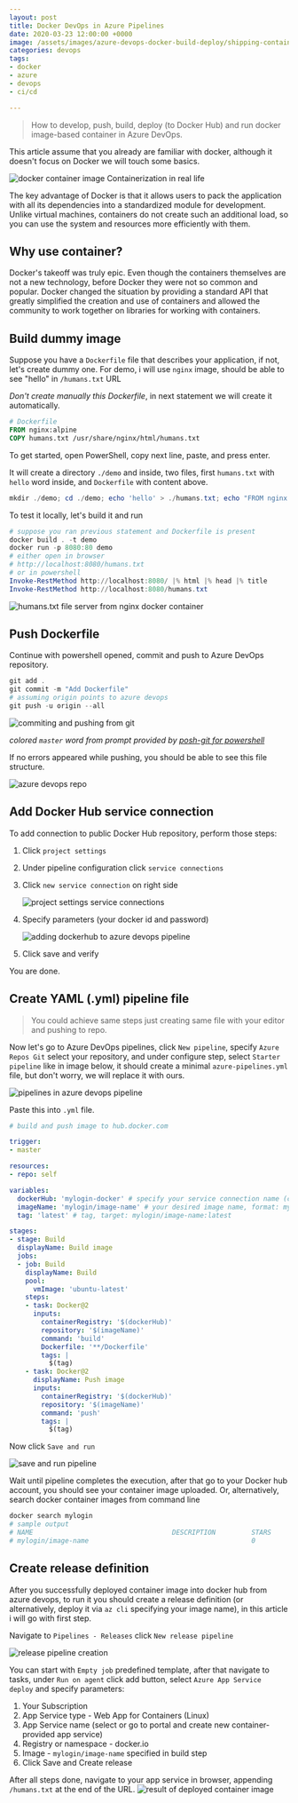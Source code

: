```yaml
---
layout: post
title: Docker DevOps in Azure Pipelines
date: 2020-03-23 12:00:00 +0000
image: /assets/images/azure-devops-docker-build-deploy/shipping-container.jpg
categories: devops
tags:
- docker
- azure
- devops
- ci/cd

---
```

> How to develop, push, build, deploy (to Docker Hub) and run docker image-based container in Azure DevOps.

This article assume that you already are familiar with docker, although it doesn't focus on Docker we will touch some basics.

![docker container image](/assets/images/azure-devops-docker-build-deploy/shipping-container.jpg "container image")
Containerization in real life

The key advantage of Docker is that it allows users to pack the application with all its dependencies into a standardized module for development. Unlike virtual machines, containers do not create such an additional load, so you can use the system and resources more efficiently with them.

## Why use container?

Docker's takeoff was truly epic. Even though the containers themselves are not a new technology, before Docker they were not so common and popular. Docker changed the situation by providing a standard API that greatly simplified the creation and use of containers and allowed the community to work together on libraries for working with containers.

## Build dummy image

Suppose you have a `Dockerfile` file that describes your application, if not, let's create dummy one.
For demo, i will use `nginx` image, should be able to see "hello" in `/humans.txt` URL

*Don't create manually this Dockerfile*, in next statement we will create it automatically.
```Dockerfile
# Dockerfile
FROM nginx:alpine
COPY humans.txt /usr/share/nginx/html/humans.txt
```

To get started, open PowerShell, copy next line, paste, and press enter.

It will create a directory `./demo` and inside, two files, first `humans.txt` with `hello` word inside, and `Dockerfile` with content above.

```powershell
mkdir ./demo; cd ./demo; echo 'hello' > ./humans.txt; echo "FROM nginx:alpine`nCOPY humans.txt /usr/share/nginx/html/humans.txt" > ./Dockerfile
```

To test it locally, let's build it and run
```powershell
# suppose you ran previous statement and Dockerfile is present
docker build . -t demo
docker run -p 8080:80 demo
# either open in browser
# http://localhost:8080/humans.txt
# or in powershell
Invoke-RestMethod http://localhost:8080/ |% html |% head |% title
Invoke-RestMethod http://localhost:8080/humans.txt
```
![humans.txt file server from nginx docker container](/assets/images/azure-devops-docker-build-deploy/nginx-docker-humans.png "nginx alpine docker container")

## Push Dockerfile

Continue with powershell opened, commit and push to Azure DevOps repository.
```powershell
git add .
git commit -m "Add Dockerfile"
# assuming origin points to azure devops
git push -u origin --all
```

![commiting and pushing from git](/assets/images/azure-devops-docker-build-deploy/git-commit-push-dockerfile.png "powershell command prompt with posh-git")

*colored `master` word from prompt provided by [posh-git for powershell](https://github.com/dahlbyk/posh-git)*

If no errors appeared while pushing, you should be able to see this file structure.

![azure devops repo](/assets/images/azure-devops-docker-build-deploy/azure-devops-repository.png "file listing in repository")

## Add Docker Hub service connection

To add connection to public Docker Hub repository, perform those steps:

1. Click `project settings`
2. Under pipeline configuration click `service connections`
3. Click `new service connection` on right side

    ![project settings service connections](/assets/images/azure-devops-docker-build-deploy/add-dockerhub-azure-devops.png "dockerhub connection")
4. Specify parameters (your docker id and password)

    ![adding dockerhub to azure devops pipeline](/assets/images/azure-devops-docker-build-deploy/dockerhub-parameters.png "dockerhub parameters for azure devops")
5. Click save and verify

You are done.
## Create YAML (.yml) pipeline file

> You could achieve same steps just creating same file with your editor and pushing to repo.

Now let's go to Azure DevOps pipelines, click `New pipeline`, specify `Azure Repos Git` select your repository, and under configure step, select `Starter pipeline` like in image below, it should create a minimal `azure-pipelines.yml` file, but don't worry, we will replace it with ours.

![pipelines in azure devops pipeline](/assets/images/azure-devops-docker-build-deploy/starter-pipeline.png "configuration settings for azure pipeline")

Paste this into `.yml` file.
```yml
# build and push image to hub.docker.com

trigger:
- master

resources:
- repo: self

variables:
  dockerHub: 'mylogin-docker' # specify your service connection name (create in previos step)
  imageName: 'mylogin/image-name' # your desired image name, format: mylogin/image-name
  tag: 'latest' # tag, target: mylogin/image-name:latest

stages:
- stage: Build
  displayName: Build image
  jobs:
  - job: Build
    displayName: Build
    pool:
      vmImage: 'ubuntu-latest'
    steps:
    - task: Docker@2
      inputs:
        containerRegistry: '$(dockerHub)'
        repository: '$(imageName)'
        command: 'build'
        Dockerfile: '**/Dockerfile'
        tags: |
          $(tag)
    - task: Docker@2
      displayName: Push image
      inputs:
        containerRegistry: '$(dockerHub)'
        repository: '$(imageName)'
        command: 'push'
        tags: |
          $(tag)
```
Now click `Save and run`

![save and run pipeline](/assets/images/azure-devops-docker-build-deploy/review-pipeline-yaml.png "pipeline final step")

Wait until pipeline completes the execution, after that go to your Docker hub account, you should see your container image uploaded.
Or, alternatively, search docker container images from command line

```powershell
docker search mylogin
# sample output
# NAME                                   DESCRIPTION         STARS               OFFICIAL            AUTOMATED
# mylogin/image-name                                         0
```
## Create release definition

After you successfully deployed container image into docker hub from azure devops, to run it you should create a release definition (or alternatively, deploy it via `az cli` specifying your image name), in this article i will go with first step.

Navigate to `Pipelines - Releases` click `New release pipeline`

![release pipeline creation](/assets/images/azure-devops-docker-build-deploy/deploy-docker-hub-to-appservice.png "deploy to app service from public docker hub images")

You can start with `Empty job` predefined template, after that navigate to tasks, under `Run on agent` click add button, select `Azure App Service deploy` and specify parameters:
1. Your Subscription
2. App Service type - Web App for Containers (Linux)
3. App Service name (select or go to portal and create new container-provided app service)
4. Registry or namespace - docker.io
5. Image - `mylogin/image-name` specified in build step
6. Click Save and Create release

After all steps done, navigate to your app service in browser, appending `/humans.txt` at the end of the URL.
![result of deployed container image](/assets/images/azure-devops-docker-build-deploy/humans-txt-docker.png "humans file served from azure app service")